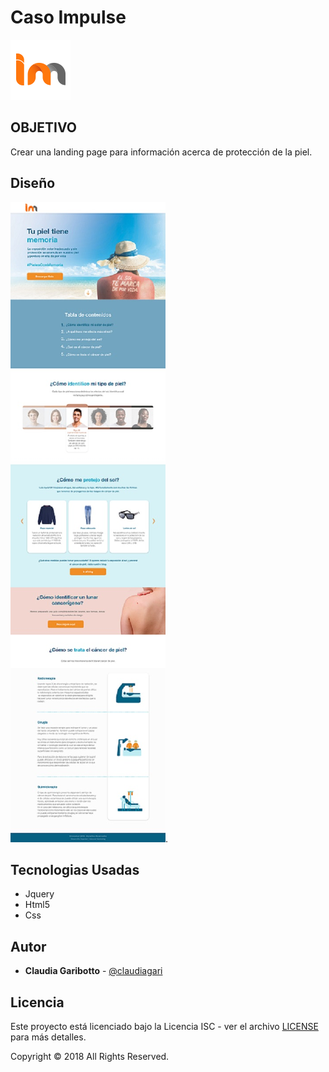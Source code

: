 # **Caso Impulse**

<p align="left">
<img src="assets/images/logo.png">
</img>
</p>
<p align="center">
</p>
<p align="center">
</p>

##  **OBJETIVO**

Crear una landing page para información acerca de protección de la piel.


## **Diseño**

![Texto alternativo](assets/images/desktop.jpg "Título de la imagen").

##  Tecnologias Usadas
- Jquery
- Html5
- Css

## Autor

- **Claudia Garibotto** - [@claudiagari](https://github.com/claudiagari)

## Licencia

Este proyecto está licenciado bajo la Licencia ISC - ver el archivo [LICENSE](https://www.isc.org) para más detalles.

Copyright &copy; 2018 All Rights Reserved.